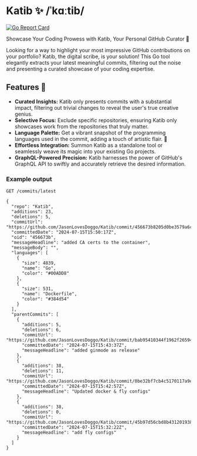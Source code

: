 # Katib ✨ /ˈkɑːtib/

[![Go Report Card](https://goreportcard.com/badge/github.com/Jasonlovesdoggo/katib)](https://goreportcard.com/report/github.com/jasonlovesdoggo/katib)

Showcase Your Coding Prowess with Katib, Your Personal GitHub Curator 📜

Looking for a way to highlight your most impressive GitHub contributions on your portfolio? Katib, the digital scribe,
is your solution! This Go tool elegantly extracts your latest meaningful commits, filtering out the noise and presenting
a curated showcase of your coding expertise.

## Features 🚀

- **Curated Insights:** Katib only presents commits with a substantial impact, filtering out trivial changes to reveal
  the user's true creative genius.
- **Selective Focus:** Exclude specific repositories, ensuring Katib only showcases work from the repositories that
  truly matter.
- **Language Palette:** Get a vibrant snapshot of the programming languages used in the commit, adding a touch of
  artistic flair. 🎨
- **Effortless Integration:** Summon Katib as a standalone tool or seamlessly weave its magic into your existing Go
  projects.
- **GraphQL-Powered Precision:** Katib harnesses the power of GitHub's GraphQL API to swiftly and accurately retrieve
  the desired information.

### Example output

`GET /commits/latest`
```json5
{
  "repo": "Katib",
  "additions": 23,
  "deletions": 5,
  "commitUrl": "https://github.com/JasonLovesDoggo/Katib/commit/456673b8205d0be3579a6c2a3651fa20c502dc18",
  "committedDate": "2024-07-15T15:50:17Z",
  "oid": "456673b",
  "messageHeadline": "added CA certs to the container",
  "messageBody": "",
  "languages": [
    {
      "size": 4839,
      "name": "Go",
      "color": "#00ADD8"
    },
    {
      "size": 531,
      "name": "Dockerfile",
      "color": "#384d54"
    }
  ],
  "parentCommits": [
    {
      "additions": 5,
      "deletions": 6,
      "commitUrl": "https://github.com/JasonLovesDoggo/Katib/commit/bab95410344f1962f2659409fca0dc2adf039f3e",
      "committedDate": "2024-07-15T15:43:37Z",
      "messageHeadline": "added ginmode as release"
    },
    {
      "additions": 38,
      "deletions": 11,
      "commitUrl": "https://github.com/JasonLovesDoggo/Katib/commit/0be32bf7cb4c5170117a9e0cb91e8e23e8725288",
      "committedDate": "2024-07-15T15:42:57Z",
      "messageHeadline": "Updated docker & fly configs"
    },
    {
      "additions": 38,
      "deletions": 0,
      "commitUrl": "https://github.com/JasonLovesDoggo/Katib/commit/45b97d56cbd8b43120193816d8760c2337b66104",
      "committedDate": "2024-07-15T15:32:22Z",
      "messageHeadline": "add fly configs"
    }
  ]
}
```
